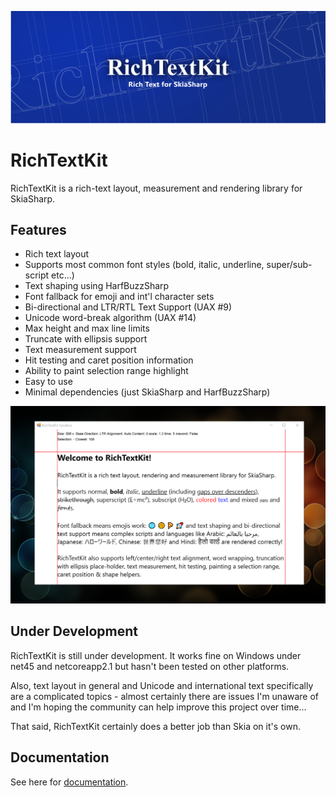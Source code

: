 ![Banner](./Artwork/banner@2x.png)

# RichTextKit

RichTextKit is a rich-text layout, measurement and rendering library for SkiaSharp.

## Features

* Rich text layout
* Supports most common font styles (bold, italic, underline, super/sub-script etc...)
* Text shaping using HarfBuzzSharp
* Font fallback for emoji and int'l character sets
* Bi-directional and LTR/RTL Text Support (UAX #9)
* Unicode word-break algorithm (UAX #14)
* Max height and max line limits
* Truncate with ellipsis support
* Text measurement support
* Hit testing and caret position information
* Ability to paint selection range highlight
* Easy to use
* Minimal dependencies (just SkiaSharp and HarfBuzzSharp)

![Sandbox](sandbox@2x.png)


## Under Development

RichTextKit is still under development.  It works fine on Windows under net45 and 
netcoreapp2.1 but hasn't been tested on other platforms.

Also, text layout in general and Unicode and international text specifically are a 
complicated topics - almost certainly there are issues I'm unaware of and I'm 
hoping the community can help improve this project over time...

That said, RichTextKit certainly does a better job than Skia on it's own.

## Documentation

See here for [documentation](https://www.toptensoftware.com/richtextkit).